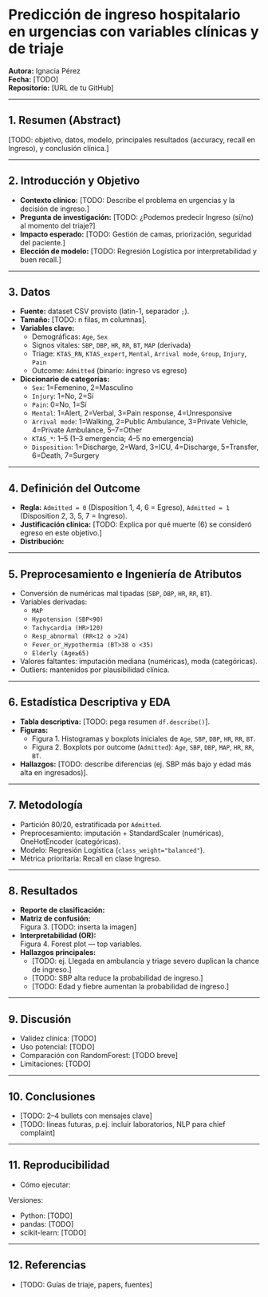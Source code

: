 # Predicción de ingreso hospitalario en urgencias con variables clínicas y de triaje

**Autora:** Ignacia Pérez  
**Fecha:** [TODO]  
**Repositorio:** [URL de tu GitHub]

---

## 1. Resumen (Abstract)
[TODO: objetivo, datos, modelo, principales resultados (accuracy, recall en Ingreso), y conclusión clínica.]

---

## 2. Introducción y Objetivo
- **Contexto clínico:** [TODO: Describe el problema en urgencias y la decisión de ingreso.]
- **Pregunta de investigación:** [TODO: ¿Podemos predecir Ingreso (sí/no) al momento del triaje?]
- **Impacto esperado:** [TODO: Gestión de camas, priorización, seguridad del paciente.]
- **Elección de modelo:** [TODO: Regresión Logística por interpretabilidad y buen recall.]

---

## 3. Datos
- **Fuente:** dataset CSV provisto (latin-1, separador `;`).
- **Tamaño:** [TODO: n filas, m columnas].
- **Variables clave:**
  - Demográficas: `Age`, `Sex`
  - Signos vitales: `SBP`, `DBP`, `HR`, `RR`, `BT`, `MAP` (derivada)
  - Triage: `KTAS_RN`, `KTAS_expert`, `Mental`, `Arrival mode`, `Group`, `Injury`, `Pain`
  - Outcome: `Admitted` (binario: ingreso vs egreso)
- **Diccionario de categorías:**  
  - `Sex`: 1=Femenino, 2=Masculino  
  - `Injury`: 1=No, 2=Sí  
  - `Pain`: 0=No, 1=Sí  
  - `Mental`: 1=Alert, 2=Verbal, 3=Pain response, 4=Unresponsive  
  - `Arrival mode`: 1=Walking, 2=Public Ambulance, 3=Private Vehicle, 4=Private Ambulance, 5–7=Other  
  - `KTAS_*`: 1–5 (1–3 emergencia; 4–5 no emergencia)  
  - `Disposition`: 1=Discharge, 2=Ward, 3=ICU, 4=Discharge, 5=Transfer, 6=Death, 7=Surgery  

---

## 4. Definición del Outcome
- **Regla:** `Admitted = 0` (Disposition 1, 4, 6 = Egreso), `Admitted = 1` (Disposition 2, 3, 5, 7 = Ingreso).  
- **Justificación clínica:** [TODO: Explica por qué muerte (6) se consideró egreso en este objetivo.]  
- **Distribución:**  

---

## 5. Preprocesamiento e Ingeniería de Atributos
- Conversión de numéricas mal tipadas (`SBP`, `DBP`, `HR`, `RR`, `BT`).  
- Variables derivadas:
  - `MAP`
  - `Hypotension (SBP<90)`
  - `Tachycardia (HR>120)`
  - `Resp_abnormal (RR<12 o >24)`
  - `Fever_or_Hypothermia (BT>38 o <35)`
  - `Elderly (Age≥65)`
- Valores faltantes: imputación mediana (numéricas), moda (categóricas).  
- Outliers: mantenidos por plausibilidad clínica.

---

## 6. Estadística Descriptiva y EDA
- **Tabla descriptiva:** [TODO: pega resumen `df.describe()`].  
- **Figuras:**  
  - Figura 1. Histogramas y boxplots iniciales de `Age`, `SBP`, `DBP`, `HR`, `RR`, `BT`.  
  - Figura 2. Boxplots por outcome (`Admitted`): `Age`, `SBP`, `DBP`, `MAP`, `HR`, `RR`, `BT`.  
- **Hallazgos:** [TODO: describe diferencias (ej. SBP más bajo y edad más alta en ingresados)].

---

## 7. Metodología
- Partición 80/20, estratificada por `Admitted`.  
- Preprocesamiento: imputación + StandardScaler (numéricas), OneHotEncoder (categóricas).  
- Modelo: Regresión Logística (`class_weight="balanced"`).  
- Métrica prioritaria: Recall en clase Ingreso.

---

## 8. Resultados
- **Reporte de clasificación:**
- **Matriz de confusión:**  
  Figura 3. [TODO: inserta la imagen]  
- **Interpretabilidad (OR):**  
  Figura 4. Forest plot — top variables.  
- **Hallazgos principales:**  
  - [TODO: ej. Llegada en ambulancia y triage severo duplican la chance de ingreso.]  
  - [TODO: SBP alta reduce la probabilidad de ingreso.]  
  - [TODO: Edad y fiebre aumentan la probabilidad de ingreso.]

---

## 9. Discusión
- Validez clínica: [TODO]  
- Uso potencial: [TODO]  
- Comparación con RandomForest: [TODO breve]  
- Limitaciones: [TODO]

---

## 10. Conclusiones
- [TODO: 2–4 bullets con mensajes clave]  
- [TODO: líneas futuras, p.ej. incluir laboratorios, NLP para chief complaint]

---

## 11. Reproducibilidad
- Cómo ejecutar:


Versiones:
  - Python: [TODO]
  - pandas: [TODO]
  - scikit-learn: [TODO]

---

## 12. Referencias
- [TODO: Guías de triaje, papers, fuentes]
